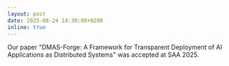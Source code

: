 ```yaml
---
layout: post
date: 2025-08-24 14:30:00+0200
inline: true
---
```


Our paper "DMAS-Forge: A Framework for Transparent Deployment of AI Applications as Distributed Systems" was accepted at SAA 2025.
